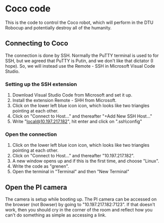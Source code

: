 # Coco code
This is the code to control the Coco robot, which will perform in the DTU Robocup and potentially destroy all of the humanity.

## Connecting to Coco
The connection is done by SSH. Normally the PuTTY terminal is used to for SSH, but we agreed that PuTTY is Putin, and we don't like that dictator (I hope). So, we will instead use the Remote - SSH in Microsoft Visual Code Studio.

### Setting up the SSH extension
1. Download Visual Studio Code from Microsoft and set it up.
2. Install the extension Remote - SHH from Microsoft.
3. Click on the lower left blue icon icon, which looks like two triangles pointing at each other.
4. Click on "Connect to Host..." and thereafter "+Add New SSH Host..."
5. Write "local@10.197.217.182", hit enter and click on "<filepath>\.ssh\config"

### Open the connection
1. Click on the lower left blue icon icon, which looks like two triangles pointing at each other.
2. Click on "Connect to Host..." and thereafter "10.197.217.182".
3. A new window opens up and if this is the first time, and choose "Linux".
4. Write the code as "grenen".
5. Open the terminal in "Terminal" and then "New Terminal"

## Open the PI camera
The camera is setup while booting up. The PI camera can be accessed on the browser (not Bowser) by going to "10.197.217.182:7123". If that doesn't work, then you should cry in the corner of the room and reflect how you can't do something as simple as accessing a link.